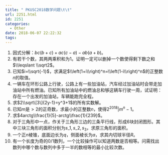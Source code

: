 ```yaml
---
title: " PKUSC2018数学问题\t\t"
url: 2251.html
id: 2251
categories:
  - Other
date: 2018-06-07 22:22:32
tags:
---
```


1.  因式分解：$bc(b+c)+ac(c-a)-ab(a+b)$。
2.  有若干个数，其两两乘积和为$1$。证明一定可以删掉一个数使得剩下数之和$\\leqslant \\sqrt2$。
3.  已知$i=\\sqrt{-1}$，求满足$\\left(1+i\\right)^n=\\left(1-i\\right)^n$的正整数$n$的取值。
4.  一辆车在环形公路上行驶，公路上有一些加油站，汽车经过加油站时会带走加油站中所有燃油。已知所有加油站中的燃油总和够这辆车行驶一周，试证明：存在一个出发的加油站，车辆能跑完全程。
5.  求$2\\sqrt\[3\]{2y-1}=y^3+1$的所有实数解。
6.  已知$m$是$>2$的正奇数，求最小的正整数$n$，使得$2^{2018}|m^n-1$。
7.  求$4arctg\\frac{1}{5}-arctg\\frac{1}{239}$。
8.  对于三角形中一点，作关于三角形三边的三条平行线，形成$6$块封闭图形。其中三块三角形的面积分别为$s\_1,s\_2,s_3$，求原三角形的面积。
9.  一个正$n$棱锥，底面边长为$q$，侧面棱长为$a$，求其内切球半径$R$。
10.  有一个长度为奇的$0/1$数列，一个比较操作可以知道两数是否相等。问需找出数列中哪个数与数列中多于一半的数相等的最小比较次数。